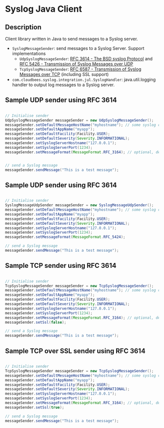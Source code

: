 # Syslog Java Client

## Description

Client library written in Java to send messages to a Syslog server.

 * `SyslogMessageSender`: send messages to a Syslog Server. Support implementations
   * `UdpSyslogMessageSender`: [RFC 3614 - The BSD syslog Protocol](http://tools.ietf.org/html/rfc3164) and [RFC 5426 - Transmission of Syslog Messages over UDP](http://tools.ietf.org/html/rfc5426)
   * `TcpSyslogMessageSender`: [RFC 6587 - Transmission of Syslog Messages over TCP](http://tools.ietf.org/html/rfc5426) (including SSL support)
 * `com.cloudbees.syslog.integration.jul.SyslogHandler`: java.util.logging handler to output log messages to a Syslog server.



## Sample UDP sender using RFC 3614

```java

// Initialise sender
UdpSyslogMessageSender messageSender = new UdpSyslogMessageSender();
messageSender.setDefaultMessageHostName("myhostname"); // some syslog cloud services may use this field to transmit a secret key
messageSender.setDefaultAppName("myapp");
messageSender.setDefaultFacility(Facility.USER);
messageSender.setDefaultSeverity(Severity.INFORMATIONAL);
messageSender.setSyslogServerHostname("127.0.0.1");
messageSender.setSyslogServerPort(1234);
messageSender.setMessageFormat(MessageFormat.RFC_3164); // optional, default is RFC 3164


// send a Syslog message
messageSender.sendMessage("This is a test message");
```

## Sample UDP sender using RFC 3614

```java

// Initialise sender
SyslogMessageUdpSender messageSender = new SyslogMessageUdpSender();
messageSender.setDefaultMessageHostName("myhostname"); // some syslog cloud services may use this field to transmit a secret key
messageSender.setDefaultAppName("myapp");
messageSender.setDefaultFacility(Facility.USER);
messageSender.setDefaultSeverity(Severity.INFORMATIONAL);
messageSender.setSyslogServerHostname("127.0.0.1");
messageSender.setSyslogServerPort(1234);
messageSender.setMessageFormat(MessageFormat.RFC_5424);

// send a Syslog message
messageSender.sendMessage("This is a test message");
```

## Sample TCP sender using RFC 3614

```java

// Initialise sender
TcpSyslogMessageSender messageSender = new TcpSyslogMessageSender();
messageSender.setDefaultMessageHostName("myhostname"); // some syslog cloud services may use this field to transmit a secret key
messageSender.setDefaultAppName("myapp");
messageSender.setDefaultFacility(Facility.USER);
messageSender.setDefaultSeverity(Severity.INFORMATIONAL);
messageSender.setSyslogServerHostname("127.0.0.1");
messageSender.setSyslogServerPort(1234);
messageSender.setMessageFormat(MessageFormat.RFC_3164); // optional, default is RFC 3164
messageSender.setSsl(false);

// send a Syslog message
messageSender.sendMessage("This is a test message");
```

## Sample TCP over SSL sender using RFC 3614

```java

// Initialise sender
TcpSyslogMessageSender messageSender = new TcpSyslogMessageSender();
messageSender.setDefaultMessageHostName("myhostname"); // some syslog cloud services may use this field to transmit a secret key
messageSender.setDefaultAppName("myapp");
messageSender.setDefaultFacility(Facility.USER);
messageSender.setDefaultSeverity(Severity.INFORMATIONAL);
messageSender.setSyslogServerHostname("127.0.0.1");
messageSender.setSyslogServerPort(1234);
messageSender.setMessageFormat(MessageFormat.RFC_3164); // optional, default is RFC 3164
messageSender.setSsl(true);

// send a Syslog message
messageSender.sendMessage("This is a test message");
```
